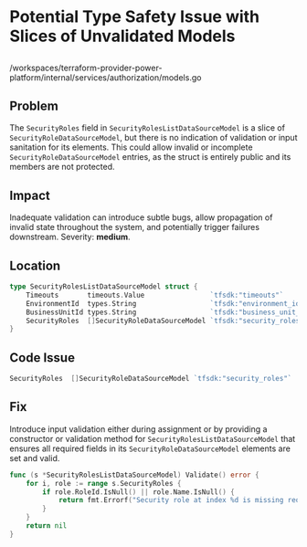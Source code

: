 # Potential Type Safety Issue with Slices of Unvalidated Models

##

/workspaces/terraform-provider-power-platform/internal/services/authorization/models.go

## Problem

The `SecurityRoles` field in `SecurityRolesListDataSourceModel` is a slice of `SecurityRoleDataSourceModel`, but there is no indication of validation or input sanitation for its elements. This could allow invalid or incomplete `SecurityRoleDataSourceModel` entries, as the struct is entirely public and its members are not protected.

## Impact

Inadequate validation can introduce subtle bugs, allow propagation of invalid state throughout the system, and potentially trigger failures downstream. Severity: **medium**.

## Location

```go
type SecurityRolesListDataSourceModel struct {
	Timeouts       timeouts.Value                `tfsdk:"timeouts"`
	EnvironmentId  types.String                  `tfsdk:"environment_id"`
	BusinessUnitId types.String                  `tfsdk:"business_unit_id"`
	SecurityRoles  []SecurityRoleDataSourceModel `tfsdk:"security_roles"`
}
```

## Code Issue

```go
SecurityRoles  []SecurityRoleDataSourceModel `tfsdk:"security_roles"`
```

## Fix

Introduce input validation either during assignment or by providing a constructor or validation method for `SecurityRolesListDataSourceModel` that ensures all required fields in its `SecurityRoleDataSourceModel` elements are set and valid.

```go
func (s *SecurityRolesListDataSourceModel) Validate() error {
    for i, role := range s.SecurityRoles {
        if role.RoleId.IsNull() || role.Name.IsNull() {
            return fmt.Errorf("Security role at index %d is missing required fields", i)
        }
    }
    return nil
}
```


